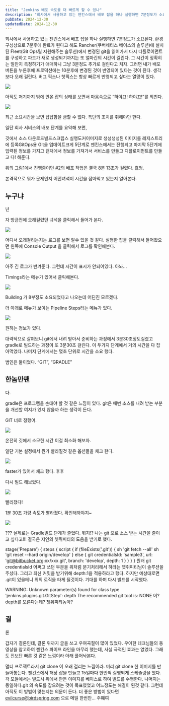 ```yaml
---
title: "Jenkins 배포 속도를 더 빠르게 할 수 있나"
description: "회사에서 사용하고 있는 젠킨스에서 배포 잡을 하나 실행하면 7분정도가 소요된다. 환경 구성상으로 7분후에 완료가 된다고 해도 Rancher(쿠버네티스 베이스의 솔루션)에 설치된 Fleet(Git Ops릴 지원해주는 솔루션)에서 변경된 git을 읽어가서 다시 디플로이먼트를 구성하고 파드가..."
pubDate: 2024-12-30
updatedDate: 2024-12-30
---
```


회사에서 사용하고 있는 젠킨스에서 배포 잡을 하나 실행하면 7분정도가 소요된다. 환경 구성상으로 7분후에 완료가 된다고 해도 Rancher(쿠버네티스 베이스의 솔루션)에 설치된 Fleet(Git Ops릴 지원해주는 솔루션)에서 변경된 git을 읽어가서 다시 디플로이먼트를 구성하고 파드가 새로 생성되기까지는 또 얼마간의 시간이 걸린다. 그 시간이 정확히는 얼만지 측정하기가 애매하니 그냥 3분정도 추가로 걸린다고 치자. 그러면 내가 배포 버튼을 누른후에 프로덕션에는 10분후에 변경된 것이 반영되어 있다는 것이 된다. 생각보다 오래 걸린다. 버그 픽스나 핫픽스는 항상 빠르게 반영되고 싶다는 열망이 있다.

![](/content/images/2024/12/DraggedImage-5.png)

아직도 저기까지 밖에 안온 잡의 상태를 보면서 마음속으로 “하야끄! 하야끄!”를 외친다.

![](/content/images/2024/12/DraggedImage-1-1.png)

최근 소요시간을 보면 답답함을 금할 수 없다. 특단의 조치를 취해야만 한다.

일단 회사 서비스의 배포 단계를 요약해 보면,

깃에서 소스 다운로드빌드스크립스 실행도커이미지로 생성생성된 이미지를 레지스트리에 등록GitOps용 Git을 업데이트크게 5단계로 젠킨스에서는 진행되고 마지막 5단계에 입력된 정보를 가지고 랜처에서 정보를 가져가서 서비스를 만들고 디플로이먼트를 만들고 다! 해준다.

위의 그림1에서 진행중이던 #2의 배포 작업은 결국 8분 13초가 걸렸다. 흐엉.

본격적으로 뭐가 문제인지 어떤녀석이 시간을 잡아먹고 있는지 알아본다.

## 누구냐

넌

자 방금전에 오래걸렸던 녀석을 클릭해서 들어가 본다.

![](/content/images/2024/12/DraggedImage-2-1.png)

어디서 오래걸리는지는 로그를 보면 알수 있을 것 같다. 실행한 잡을 클릭해서 들어왔으면 왼쪽에 Console Output 을 클릭해서 로그를 확인해본다.

![](/content/images/2024/12/DraggedImage-3-1.png)

아주 긴 로그가 반겨준다. 그런데 시간이 표시가 안되어있다. 아놔…

Timings라는 메뉴가 있어서 클릭해본다.

![](/content/images/2024/12/DraggedImage-4.png)

Building 가 8부정도 소요되었다고 나오는데 어딘진 모르겠다.

더 아래로 메뉴가 보이는 Pipeline Steps라는 메뉴가 있다.

![](/content/images/2024/12/DraggedImage-5-1.png)

원하는 정보가 있다.

대략적으로 살펴보니 git에서 내려 받아서 준비하는 과정에서 3분30초정도걸렸고 gradle로 빌드하는 과정이 또 3분30초 걸린다. 이 두가지 단계에서 거의 시간을 다 잡아먹었다. 나머지 단계에서는 몇초 단위로 시간을 소요 했다.

범인은 둘이었다. “GIT”, “GRADLE”

## 한놈만팬

다.

gradle은 프로그램을 손대야 할 것 같은 느낌이 있다. git은 매번 소스를 내려 받는 부분을 개선할 여지가 있지 않을까 하는 생각이 든다.

GIT 너로 정했어.

![](/content/images/2024/12/DraggedImage-6.png)

온전히 깃에서 소모한 시간 이걸 최소화 해보자.

일단 기본 설정에서 뭔가 빨라질것 같은 옵션들을 체크 한다.

![](/content/images/2024/12/DraggedImage-7.png)

faster가 있어서 체크 했다. 후후

다시 빌드 해보았다.

![](/content/images/2024/12/DraggedImage-8.png)

빨리졌다!

1분 30초 가량 속도가 빨라졌다. 확인해봐야지~

![](/content/images/2024/12/DraggedImage-9.png)

??? 실제로는 Gradle빌드 단계가 줄었다. 뭐지!? 나는 git 으로 소스 받는 시간을 줄이고 싶다고!!! 결국은 지인의 쳇쥐피티의 도움을 받기로 했다.

stage('Prepare') { steps {
script { if (fileExists('.git')) {
                        sh 'git fetch --all'
sh 'git reset --hard origin/develop' } else {
git credentialsId: 'sample3', url: 'git@bitbucket.org:xx/xxx.git', branch: 'develop', depth: 1 }
} }
        }
원래 git credentialsId 어쩌고 쓰던 부분을 위처럼 분기처리해서 하라는 쳇쥐피티님이 솔루션을 주셨다. 그리고 최신 커밋을 받기위해 depth:1을 적용하라고 했다. 하지만 예상대로면 .git이 있을테니 위의 로직을 타게 될것이다. 기대를 하며 다시 빌드를 시작했다.

WARNING: Unknown parameter(s) found for class type 'jenkins.plugins.git.GitStep': depth
The recommended git tool is: NONE 어? depth를 모른다는데? 쳇쥐피티놈아?

## 결

론

갑자기 결론인데, 결론 위까지 글을 쓰고 우여곡절이 많이 있었다. 우아한 테크님들의 동영상을 참고하여 젠킨스 파이프 라인을 마무리 했는데, 사실 극적인 효과는 없었다. 그래도 전보단 빠른 것 같은 느낌이라 아래 풀어놔본다.

멀티 프로젝트라서 git clone 이 오래 걸리는 느낌이라. 미리 git clone 한 이미지를 만들어놓는다. 젠킨스에서 해당 잡을 만들고 15일마다 한번씩 실행되게 스케쥴링을 했다.각 모듈에서는 빌드시 위에서 만든 이미지를 베이스로 하여 빌드를 수행한다. 나머지는 동일하다.git 의 속도를 잡으려는 것이 목표였었고 어느정도는 해결이 된것 같다. 그런데 아직도 이 방법이 맞는지는 의문이 든다. 더 좋은 방법이 있다면 evilcurse@birdspring.com 으로 메일 한번만… 주떄여
